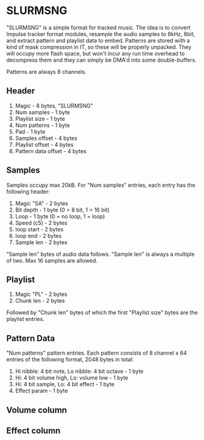 SLURMSNG
========

"SLURMSNG" is a simple format for tracked music. The idea is to convert Impulse tracker format modules, resample the audio samples to
8kHz, 8bit, and extract pattern and playlist data to embed. Patterns are stored with a kind of mask compression in IT, so these
will be properly unpacked. They will occupy more flash space, but won't incur any run time overhead to decompress them and they
can simply be DMA'd into some double-buffers.

Patterns are always 8 channels.

Header
------

1. Magic - 8 bytes, "SLURMSNG"
2. Num samples - 1 byte
3. Playlist size - 1 byte
4. Num patterns - 1 byte
5. Pad - 1 byte
6. Samples offset - 4 bytes
7. Playlist offset - 4 bytes
8. Pattern data offset - 4 bytes
	
Samples
-------

Samples occupy max 20kB. For "Num samples" entries, each entry has the following header:

1. Magic "SA" - 2 bytes
2. Bit depth - 1 byte (0 = 8 bit, 1 = 16 bit)
3. Loop - 1 byte (0 = no loop, 1 = loop)
3. Speed (c5) - 2 bytes
4. loop start - 2 bytes
5. loop end - 2 bytes
6. Sample len - 2 bytes

"Sample len" bytes of audio data follows. "Sample len" is always a multiple of two. Max 16 samples are allowed.

Playlist
--------

1. Magic "PL" - 2 bytes
2. Chunk len - 2 bytes

Followed by "Chunk len" bytes of which the first "Playlist size" bytes are the playlist entries.
 
Pattern Data
------------

"Num patterns" pattern entries. Each pattern consists of 8 channel x 64 entries of the following format, 2048 bytes in total:

1. Hi nibble: 4 bit note, Lo nibble: 4 bit octave - 1 byte
2. Hi: 4 bit volume high, Lo: volume low - 1 byte
3. Hi: 4 bit sample, Lo: 4 bit effect - 1 byte
4. Effect param - 1 byte

Volume column
-------------

Effect column
-------------



